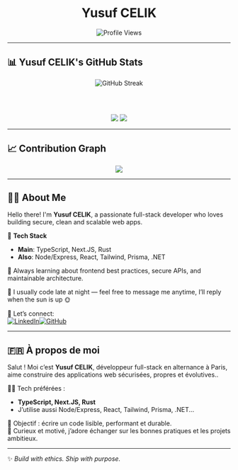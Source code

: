<h1 align="center">Yusuf CELIK</h1>
<p align="center">
  <img src="https://komarev.com/ghpvc/?username=yu-Celik&style=flat-square&color=brightgreen" alt="Profile Views" />
</p>

---

## 📊 Yusuf CELIK's GitHub Stats

<div align="center">
  
  <img src="https://github-readme-streak-stats.herokuapp.com/?user=yu-Celik&theme=tokyonight" alt="GitHub Streak" />
  
  <br /><br />

  <img src="https://github-readme-stats.vercel.app/api?username=yu-Celik&show_icons=true&theme=tokyonight&hide=contribs&count_private=true" />
  <img src="https://github-readme-stats.vercel.app/api/top-langs/?username=yu-Celik&layout=compact&theme=tokyonight" />
</div>

---

## 📈 Contribution Graph

<div align="center">
  <img src="https://github-readme-activity-graph.vercel.app/graph?username=yu-Celik&theme=gruvbox" />
</div>

---

## 👨‍💻 About Me

Hello there! I'm **Yusuf CELIK**, a passionate full-stack developer who loves building secure, clean and scalable web apps.  

🧰 **Tech Stack**  
- **Main**: TypeScript, Next.JS, Rust  
- **Also**: Node/Express, React, Tailwind, Prisma, .NET

🧠 Always learning about frontend best practices, secure APIs, and maintainable architecture.

🌙 I usually code late at night — feel free to message me anytime, I’ll reply when the sun is up 🌞

🔗 Let’s connect:  
[![LinkedIn](https://img.shields.io/badge/LinkedIn-blue?style=flat&logo=linkedin)](https://linkedin.com/in/yusuf-celik-70347a16a/)[![GitHub](https://img.shields.io/badge/GitHub-Profile-24292e?style=flat&logo=github)](https://github.com/yu-Celik)

---

## 🇫🇷 À propos de moi

Salut ! Moi c’est **Yusuf CELIK**, développeur full-stack en alternance à Paris, aime construire des applications web sécurisées, propres et évolutives..

👨‍💻 Tech préférées :  
- **TypeScript, Next.JS, Rust**  
- J’utilise aussi Node/Express, React, Tailwind, Prisma, .NET...

🎯 Objectif : écrire un code lisible, performant et durable.  
💬 Curieux et motivé, j’adore échanger sur les bonnes pratiques et les projets ambitieux.

---

✨ *Build with ethics. Ship with purpose.*
